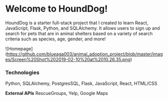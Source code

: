 # Welcome to HoundDog!

HoundDog is a starter full-stack project that I created to learn React, JavaScript, Flask, Python, and SQLAlchemy. It allows users to sign up and search for pets that are in animal shelters based on a variety of search criteria such as species, age, gender, and more!

![Homepage]
(https://github.com/blueaga003/animal_adoption_project/blob/master/images/Screen%20Shot%202019-02-10%20at%2010.26.35.png)

### Technologies
Python, SQLAlchemy, PostgresSQL, Flask, JavaScript, React, HTML/CSS

**External APIs**
RescueGroups, Yelp, Google Maps
